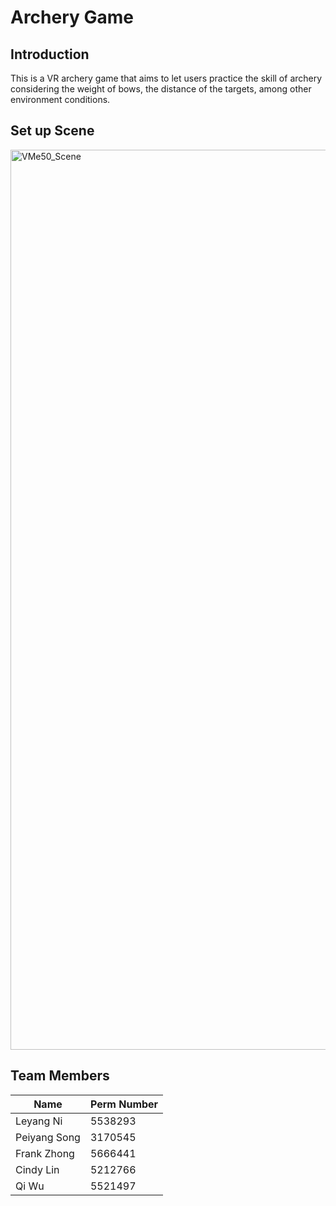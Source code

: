 # Archery Game

## Introduction 
This is a VR archery game that aims to let users practice the skill of archery considering the weight of bows, the distance of the targets, among other environment conditions.

## Set up Scene

<img width="1440" alt="VMe50_Scene" src="https://github.com/LeyangNi/VMe50/assets/107967055/ec6d8e3b-82ca-4877-a170-58b53cde5cdd">

## Team Members
|      Name     | Perm Number |
| ------------- | ----------- |
|   Leyang Ni   |   5538293   | 
| Peiyang Song  |   3170545   |
|  Frank Zhong  |   5666441   |
|   Cindy Lin   |   5212766   |
|     Qi Wu     |   5521497   |
